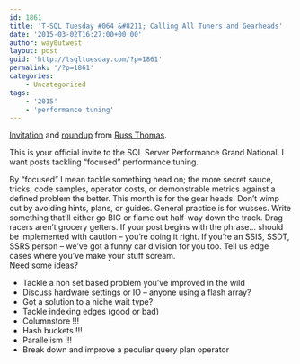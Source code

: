 ```yaml
---
id: 1861
title: 'T-SQL Tuesday #064 &#8211; Calling All Tuners and Gearheads'
date: '2015-03-02T16:27:00+00:00'
author: way0utwest
layout: post
guid: 'http://tsqltuesday.com/?p=1861'
permalink: '/?p=1861'
categories:
    - Uncategorized
tags:
    - '2015'
    - 'performance tuning'
---
```


[Invitation](https://sqljudo.wordpress.com/2015/03/02/tsql-tue-64-calling-all-tuners-and-gear-heads/) and [roundup](https://sqljudo.wordpress.com/2015/03/19/tsql-tue-64-roundup/) from [Russ Thomas](https://sqljudo.wordpress.com).

This is your official invite to the SQL Server Performance Grand National. I want posts tackling “focused” performance tuning.

<div id="wrapper"><div class="middle clear"><div class="post-1988 post type-post status-publish format-standard hentry category-performance category-t-sql-tuesday" id="post-1988"><div id="single">By “focused” I mean tackle something head on; the more secret sauce, tricks, code samples, operator costs, or demonstrable metrics against a defined problem the better. This month is for the gear heads. Don’t wimp out by avoiding hints, plans, or guides. General practice is for wusses. Write something that’ll either go BIG or flame out half-way down the track. Drag racers aren’t grocery getters. If your post begins with the phrase… should be implemented with caution – you’re doing it right. If you’re an SSIS, SSDT, SSRS person – we’ve got a funny car division for you too. Tell us edge cases where you’ve make your stuff scream.

<div id="wrapper"><div class="middle clear"><div class="post-1988 post type-post status-publish format-standard hentry category-performance category-t-sql-tuesday" id="post-1988"><div id="single">Need some ideas?

- Tackle a non set based problem you’ve improved in the wild
- Discuss hardware settings or IO – anyone using a flash array?
- Got a solution to a niche wait type?
- Tackle indexing edges (good or bad)
- Columnstore !!!
- Hash buckets !!!
- Parallelism !!!
- Break down and improve a peculiar query plan operator

</div></div></div></div></div></div></div></div>